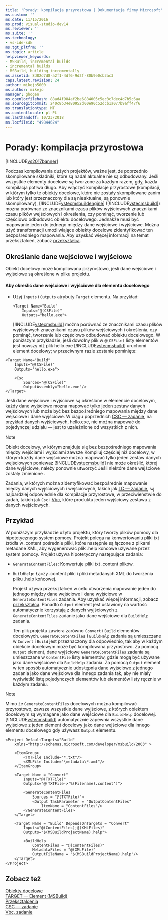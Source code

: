 ```yaml
---
title: 'Porady: kompilacja przyrostowa | Dokumentacja firmy Microsoft'
ms.custom: ''
ms.date: 11/15/2016
ms.prod: visual-studio-dev14
ms.reviewer: ''
ms.suite: ''
ms.technology:
- vs-ide-sdk
ms.tgt_pltfrm: ''
ms.topic: article
helpviewer_keywords:
- MSBuild, incremental builds
- incremental builds
- MSBuild, building incrementally
ms.assetid: 8d82d7d8-a2f1-4df6-9d2f-80b9e0cb3ac3
caps.latest.revision: 24
author: mikejo5000
ms.author: mikejo
manager: ghogen
ms.openlocfilehash: 88ad4f984af2be6884005c5ec3c7dec4d7b5c6aa
ms.sourcegitcommit: 240c8b34e80952d00e90c52dcb1a077b9aff47f6
ms.translationtype: MT
ms.contentlocale: pl-PL
ms.lasthandoff: 10/23/2018
ms.locfileid: "49844624"
---
```

# <a name="how-to-build-incrementally"></a>Porady: kompilacja przyrostowa
[!INCLUDE[vs2017banner](../includes/vs2017banner.md)]

  
Podczas kompilowania dużych projektów, ważne jest, że poprzednio skompilowane składniki, które są nadal aktualne nie są odbudowany. Jeśli wszystkie elementy docelowe są tworzone za każdym razem, gdy, każda kompilacja potrwa długo. Aby włączyć kompilacje przyrostowe (kompilacji, w którym tylko te obiekty docelowe, które nie zostały skompilowane zanim lub który jest przeznaczony dla są nieaktualne, są ponownie skompilowany), [!INCLUDE[vstecmsbuildengine](../includes/vstecmsbuildengine-md.md)] ([!INCLUDE[vstecmsbuild](../includes/vstecmsbuild-md.md)]) można porównać ze znacznikami czasu plików wyjściowych znacznikami czasu plików wejściowych i określenia, czy pominąć, tworzenie lub częściowo odbudować obiektu docelowego. Jednakże musi być mapowanie jeden do jednego między dane wejściowe i wyjściowe. Można użyć transformacji umożliwiające obiekty docelowe zidentyfikować ten bezpośredniego mapowania. Aby uzyskać więcej informacji na temat przekształceń, zobacz [przekształca](../msbuild/msbuild-transforms.md).  
  
## <a name="specifying-inputs-and-outputs"></a>Określanie dane wejściowe i wyjściowe  
 Obiekt docelowy może kompilowana przyrostowo, jeśli dane wejściowe i wyjściowe są określone w pliku projektu.  
  
#### <a name="to-specify-inputs-and-outputs-for-a-target"></a>Aby określić dane wejściowe i wyjściowe dla elementu docelowego  
  
- Użyj `Inputs` i `Outputs` atrybuty `Target` elementu. Na przykład:  
  
  ```  
  <Target Name="Build"  
      Inputs="@(CSFile)"  
      Outputs="hello.exe">  
  ```  
  
  [!INCLUDE[vstecmsbuild](../includes/vstecmsbuild-md.md)] można porównać ze znacznikami czasu plików wyjściowych znacznikami czasu plików wejściowych i określenia, czy pominąć, tworzenie lub częściowo odbudować obiektu docelowego. W poniższym przykładzie, jeśli dowolny plik w `@(CSFile)` listy elementów jest nowszy niż plik hello.exe [!INCLUDE[vstecmsbuild](../includes/vstecmsbuild-md.md)] uruchomi element docelowy; w przeciwnym razie zostanie pominięte:  
  
```  
<Target Name="Build"   
    Inputs="@(CSFile)"   
    Outputs="hello.exe">  
  
    <Csc  
        Sources="@(CSFile)"   
        OutputAssembly="hello.exe"/>  
</Target>  
```  
  
 Jeśli dane wejściowe i wyjściowe są określone w elemencie docelowym, każdy dane wyjściowe można mapować tylko jeden zestaw danych wejściowych lub może być bez bezpośredniego mapowania między dane wejściowe i dane wyjściowe. W ciągu poprzednich [CSC — zadanie](../msbuild/csc-task.md), na przykład danych wyjściowych, hello.exe, nie można mapować do pojedynczej udziału — jest to uzależnione od wszystkich z nich.  
  
> [!NOTE]
>  Obiekt docelowy, w którym znajduje się bez bezpośredniego mapowania między wejściami i wyjściami zawsze Kompiluj częściej niż docelowy, w którym każdy dane wyjściowe można mapować tylko jeden zestaw danych wejściowych ponieważ [!INCLUDE[vstecmsbuild](../includes/vstecmsbuild-md.md)] nie może określić, której dane wyjściowe, należy ponownie utworzyć Jeśli niektóre dane wejściowe zostały zmienione .  
  
 Zadania, w których można zidentyfikować bezpośrednie mapowanie między danych wyjściowych i wejściowych, takich jak [LC — zadanie](../msbuild/lc-task.md), są najbardziej odpowiednie dla kompilacje przyrostowe, w przeciwieństwie do zadań, takich jak `Csc` i [Vbc](../msbuild/vbc-task.md), które produktu jeden wyjściowy zestawu z danych wejściowych.  
  
## <a name="example"></a>Przykład  
 W poniższym przykładzie użyto projektu, który tworzy plików pomocy dla hipotetycznego system pomocy. Projekt polega na konwertowaniu pliki txt źródła w .content pośrednie pliki, które następnie są łączone z plikami metadane XML, aby wygenerować plik .help końcowe używane przez system pomocy. Projekt używa hipotetyczny następujące zadania:  
  
- `GenerateContentFiles`: Konwertuje pliki txt .content plików.  
  
- `BuildHelp`: Łączy .content pliki i pliki metadanych XML do tworzenia pliku .help końcowej.  
  
  Projekt używa przekształceń w celu utworzenia mapowanie jeden do jednego między dane wejściowe i dane wyjściowe w `GenerateContentFiles` zadania. Aby uzyskać więcej informacji, zobacz [przekształca](../msbuild/msbuild-transforms.md). Ponadto `Output` element jest ustawiony na wartość automatycznie korzystają z danych wyjściowych z `GenerateContentFiles` zadanie jako dane wejściowe dla `BuildHelp` zadania.  
  
  Ten plik projektu zawiera zarówno `Convert` i `Build` elementów docelowych. `GenerateContentFiles` i `BuildHelp` zadania są umieszczane w `Convert` i `Build` jest przeznaczony dla odpowiednio, tak aby w każdym obiekcie docelowym może być kompilowana przyrostowo. Za pomocą `Output` element, dane wyjściowe `GenerateContentFiles` zadania są umieszczane w `ContentFile` listy elementów, gdzie mogą być używane jako dane wejściowe dla `BuildHelp` zadania. Za pomocą `Output` element w ten sposób automatycznie udostępnia dane wyjściowe z jednego zadania jako dane wejściowe dla innego zadania tak, aby nie miały wyświetlić listę pojedynczych elementów lub elementów listy ręcznie w każdym zadaniu.  
  
> [!NOTE]
>  Mimo że `GenerateContentFiles` docelowych można kompilować przyrostowo, zawsze wszystkie dane wyjściowe, z których obiektem docelowym są wymagane jako dane wejściowe dla `BuildHelp` docelowej. [!INCLUDE[vstecmsbuild](../includes/vstecmsbuild-md.md)] automatycznie zapewnia wszystkie dane wyjściowe z jeden element docelowy jako dane wejściowe dla innego elementu docelowego gdy używasz `Output` elementu.  
  
```  
<Project DefaultTargets="Build"  
    xmlns="http://schemas.microsoft.com/developer/msbuild/2003" >  
  
    <ItemGroup>  
        <TXTFile Include="*.txt"/>  
        <XMLFile Include="\metadata\*.xml"/>  
    </ItemGroup>  
  
    <Target Name = "Convert"  
        Inputs="@(TXTFile)"  
        Outputs="@(TXTFile->'%(Filename).content')">  
  
        <GenerateContentFiles  
            Sources = "@(TXTFile)">  
            <Output TaskParameter = "OutputContentFiles"  
                ItemName = "ContentFiles"/>  
        </GenerateContentFiles>  
    </Target>  
  
    <Target Name = "Build" DependsOnTargets = "Convert"  
        Inputs="@(ContentFiles);@(XMLFiles)"  
        Outputs="$(MSBuildProjectName).help">  
  
        <BuildHelp  
            ContentFiles = "@(ContentFiles)"  
            MetadataFiles = "@(XMLFile)"  
            OutputFileName = "$(MSBuildProjectName).help"/>  
    </Target>  
</Project>  
```  
  
## <a name="see-also"></a>Zobacz też  
 [Obiekty docelowe](../msbuild/msbuild-targets.md)   
 [TARGET — Element (MSBuild)](../msbuild/target-element-msbuild.md)   
 [Przekształcenia](../msbuild/msbuild-transforms.md)   
 [CSC — zadanie](../msbuild/csc-task.md)   
 [Vbc, zadanie](../msbuild/vbc-task.md)



